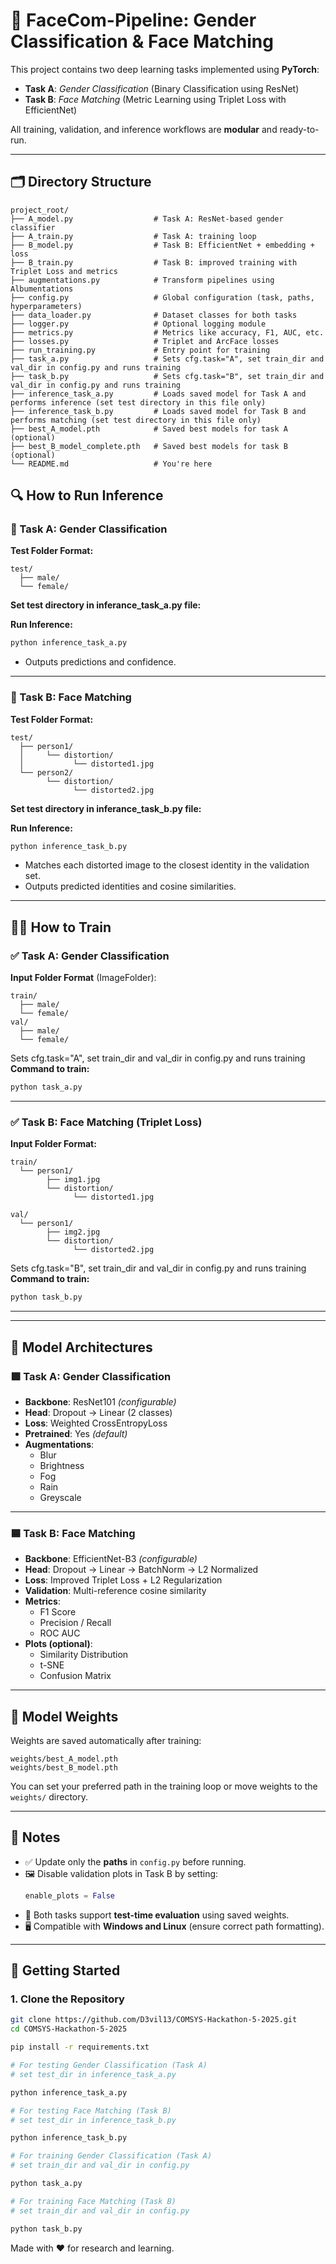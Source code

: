 # 🧠 FaceCom-Pipeline: Gender Classification & Face Matching

This project contains two deep learning tasks implemented using **PyTorch**:

- **Task A**: *Gender Classification* (Binary Classification using ResNet)
- **Task B**: *Face Matching* (Metric Learning using Triplet Loss with EfficientNet)

All training, validation, and inference workflows are **modular** and ready-to-run.

---

## 🗂 Directory Structure

```
project_root/
├── A_model.py                  # Task A: ResNet-based gender classifier
├── A_train.py                  # Task A: training loop
├── B_model.py                  # Task B: EfficientNet + embedding + loss
├── B_train.py                  # Task B: improved training with Triplet Loss and metrics
├── augmentations.py            # Transform pipelines using Albumentations
├── config.py                   # Global configuration (task, paths, hyperparameters)
├── data_loader.py              # Dataset classes for both tasks
├── logger.py                   # Optional logging module
├── metrics.py                  # Metrics like accuracy, F1, AUC, etc.
├── losses.py                   # Triplet and ArcFace losses
├── run_training.py             # Entry point for training
├── task_a.py                   # Sets cfg.task="A", set train_dir and val_dir in config.py and runs training
├── task_b.py                   # Sets cfg.task="B", set train_dir and val_dir in config.py and runs training
├── inference_task_a.py         # Loads saved model for Task A and performs inference (set test directory in this file only)
├── inference_task_b.py         # Loads saved model for Task B and performs matching (set test directory in this file only)
├── best_A_model.pth            # Saved best models for task A (optional)
├── best_B_model_complete.pth   # Saved best models for task B (optional)
└── README.md                   # You're here
```

## 🔍 How to Run Inference

### 🎯 Task A: Gender Classification

**Test Folder Format:**
```
test/
  ├── male/
  └── female/
```
**Set test directory in inferance_task_a.py file:**

**Run Inference:**
```bash
python inference_task_a.py
```

- Outputs predictions and confidence.


---

### 🎯 Task B: Face Matching

**Test Folder Format:**
```
test/
  ├── person1/
  │     └── distortion/
  │           └── distorted1.jpg
  └── person2/
        └── distortion/
              └── distorted2.jpg
```

**Set test directory in inferance_task_b.py file:**

**Run Inference:**
```bash
python inference_task_b.py
```

- Matches each distorted image to the closest identity in the validation set.
- Outputs predicted identities and cosine similarities.

---

## 🏋️‍♂️ How to Train

### ✅ Task A: Gender Classification

**Input Folder Format** (ImageFolder):
```
train/
  ├── male/
  └── female/
val/
  ├── male/
  └── female/
```
Sets cfg.task="A", set train_dir and val_dir in config.py and runs training
**Command to train:**
```bash
python task_a.py
```

---

### ✅ Task B: Face Matching (Triplet Loss)

**Input Folder Format:**
```
train/
  └── person1/
        ├── img1.jpg
        └── distortion/
              └── distorted1.jpg

val/
  └── person1/
        ├── img2.jpg
        └── distortion/
              └── distorted2.jpg
```
Sets cfg.task="B", set train_dir and val_dir in config.py and runs training
**Command to train:**
```bash
python task_b.py
```

---


---

## 🧬 Model Architectures

### 🟩 Task A: Gender Classification

- **Backbone**: ResNet101 *(configurable)*
- **Head**: Dropout → Linear (2 classes)
- **Loss**: Weighted CrossEntropyLoss
- **Pretrained**: Yes *(default)*
- **Augmentations**:
  - Blur
  - Brightness
  - Fog
  - Rain
  - Greyscale

---

### 🟦 Task B: Face Matching

- **Backbone**: EfficientNet-B3 *(configurable)*
- **Head**: Dropout → Linear → BatchNorm → L2 Normalized
- **Loss**: Improved Triplet Loss + L2 Regularization
- **Validation**: Multi-reference cosine similarity
- **Metrics**:
  - F1 Score
  - Precision / Recall
  - ROC AUC
- **Plots (optional)**:
  - Similarity Distribution
  - t-SNE
  - Confusion Matrix

---

## 💾 Model Weights

Weights are saved automatically after training:
```
weights/best_A_model.pth
weights/best_B_model.pth
```

You can set your preferred path in the training loop or move weights to the `weights/` directory.

---

## 📝 Notes

- ✅ Update only the **paths** in `config.py` before running.
- 🖼 Disable validation plots in Task B by setting:
  ```python
  enable_plots = False
  ```
- 🧪 Both tasks support **test-time evaluation** using saved weights.
- 🖥 Compatible with **Windows and Linux** (ensure correct path formatting).

---

## 🚀 Getting Started

### 1. Clone the Repository
```bash
git clone https://github.com/D3vil13/COMSYS-Hackathon-5-2025.git
cd COMSYS-Hackathon-5-2025

pip install -r requirements.txt

# For testing Gender Classification (Task A)
# set test_dir in inference_task_a.py

python inference_task_a.py

# For testing Face Matching (Task B)
# set test_dir in inference_task_b.py

python inference_task_b.py

# For training Gender Classification (Task A)
# set train_dir and val_dir in config.py

python task_a.py

# For training Face Matching (Task B)
# set train_dir and val_dir in config.py

python task_b.py
```

Made with ❤️ for research and learning.
